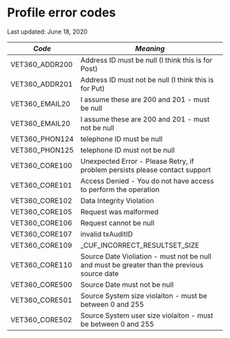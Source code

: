 # Profile error codes

Last updated: June 18, 2020

| _Code_ | _Meaning_ |
|----------------|-------------|
| VET360_ADDR200 | Address ID must be null (I think this is for Post)
| VET360_ADDR201 | Address ID must not be null  (I think this is for Put)
| VET360_EMAIL20 | I assume these are 200 and 201 - must be null
| VET360_EMAIL20 | I assume these are 200 and 201 - must not be null
| VET360_PHON124 | telephone ID must be null
| VET360_PHON125 | telephone ID must not be null
| VET360_CORE100 | Unexpected Error - Please Retry, if problem persists please contact support 
| VET360_CORE101 | Access Denied - You do not have access to perform the operation
| VET360_CORE102 | Data Integrity Violation 
| VET360_CORE105 | Request was malformed 
| VET360_CORE106 | Request cannot be null
| VET360_CORE107 | invalid txAuditID
| VET360_CORE109 | _CUF_INCORRECT_RESULTSET_SIZE
| VET360_CORE110 | Source Date Violiation - must not be null and must be greater than the previous source date
| VET360_CORE500 | Source Date must not be null
| VET360_CORE501 | Source System size violaiton - must be between 0 and 255
| VET360_CORE502 | Source System user size violaiton - must be between 0 and 255

